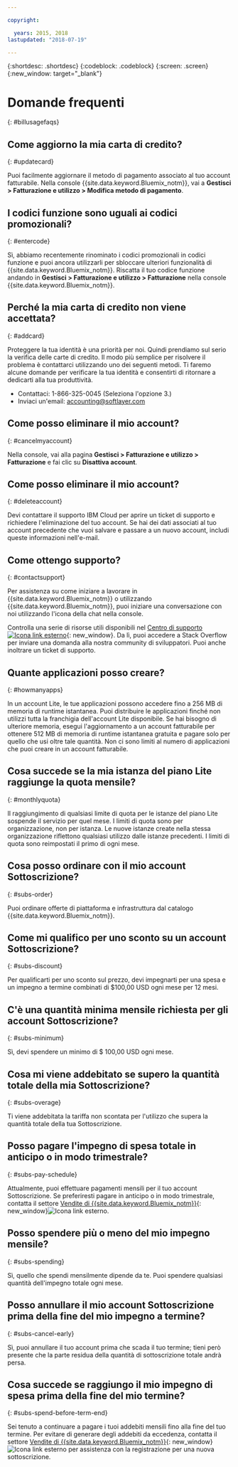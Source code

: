 ```yaml
---

copyright:

  years: 2015, 2018
lastupdated: "2018-07-19"

---
```


{:shortdesc: .shortdesc}
{:codeblock: .codeblock}
{:screen: .screen}
{:new_window: target="_blank"}

# Domande frequenti
{: #billusagefaqs} 




## Come aggiorno la mia carta di credito?
{: #updatecard}

Puoi facilmente aggiornare il metodo di pagamento associato al tuo account fatturabile. Nella console {{site.data.keyword.Bluemix_notm}}, vai a **Gestisci > Fatturazione e utilizzo > Modifica metodo di pagamento**. 

## I codici funzione sono uguali ai codici promozionali? 
{: #entercode}

Sì, abbiamo recentemente rinominato i codici promozionali in codici funzione e puoi ancora utilizzarli per sbloccare ulteriori funzionalità di {{site.data.keyword.Bluemix_notm}}. Riscatta il tuo codice funzione andando in **Gestisci > Fatturazione e utilizzo > Fatturazione** nella console {{site.data.keyword.Bluemix_notm}}. 

## Perché la mia carta di credito non viene accettata?
{: #addcard}

Proteggere la tua identità è una priorità per noi. Quindi prendiamo sul serio la verifica delle carte di credito. Il modo più semplice per risolvere il problema è contattarci utilizzando uno dei seguenti metodi. Ti faremo alcune domande per verificare la tua identità e consentirti di ritornare a dedicarti alla tua produttività. 

   * Contattaci: 1-866-325-0045 (Seleziona l'opzione 3.)
   * Inviaci un'email: accounting@softlayer.com

## Come posso eliminare il mio account?
{: #cancelmyaccount}

Nella console, vai alla pagina **Gestisci > Fatturazione e utilizzo > Fatturazione** e fai clic su **Disattiva account**.

## Come posso eliminare il mio account?
{: #deleteaccount}

Devi contattare il supporto IBM Cloud per aprire un ticket di supporto e richiedere l'eliminazione del tuo account. Se hai dei dati associati al tuo account precedente che vuoi salvare e passare a un nuovo account, includi queste informazioni nell'e-mail.

## Come ottengo supporto?
{: #contactsupport}

Per assistenza su come iniziare a lavorare in {{site.data.keyword.Bluemix_notm}} o utilizzando {{site.data.keyword.Bluemix_notm}}, puoi iniziare una conversazione con noi utilizzando l'icona della chat nella console. 

Controlla una serie di risorse utili disponibili nel [Centro di supporto ![Icona link esterno](../icons/launch-glyph.svg)](https://console.bluemix.net/unifiedsupport/supportcenter){: new_window}. Da lì, puoi accedere a Stack Overflow per inviare una domanda alla nostra community di sviluppatori. Puoi anche inoltrare un ticket di supporto.  



## Quante applicazioni posso creare?
{: #howmanyapps}

In un account Lite, le tue applicazioni possono accedere fino a 256 MB di memoria di runtime istantanea. Puoi distribuire le applicazioni finché non utilizzi tutta la franchigia dell'account Lite disponibile. Se hai bisogno di ulteriore memoria, esegui l'aggiornamento a un account fatturabile per ottenere 512 MB di memoria di runtime istantanea gratuita e pagare solo per quello che usi oltre tale quantità. Non ci sono limiti al numero di applicazioni che puoi creare in un account fatturabile.

## Cosa succede se la mia istanza del piano Lite raggiunge la quota mensile?
{: #monthlyquota}

Il raggiungimento di qualsiasi limite di quota per le istanze del piano Lite sospende il servizio per quel mese. I limiti di quota sono per organizzazione, non per istanza. Le nuove istanze create nella stessa organizzazione riflettono qualsiasi utilizzo dalle istanze precedenti. I limiti di quota sono reimpostati il primo di ogni mese.



## Cosa posso ordinare con il mio account Sottoscrizione? 
{: #subs-order}

Puoi ordinare offerte di piattaforma e infrastruttura dal catalogo {{site.data.keyword.Bluemix_notm}}.

## Come mi qualifico per uno sconto su un account Sottoscrizione? 
{: #subs-discount}

Per qualificarti per uno sconto sul prezzo, devi impegnarti per una spesa e un impegno a termine combinati di $100,00 USD ogni mese per 12 mesi. 

## C'è una quantità minima mensile richiesta per gli account Sottoscrizione? 
{: #subs-minimum}

Sì, devi spendere un minimo di $ 100,00 USD ogni mese.

## Cosa mi viene addebitato se supero la quantità totale della mia Sottoscrizione?
{: #subs-overage}

Ti viene addebitata la tariffa non scontata per l'utilizzo che supera la quantità totale della tua Sottoscrizione.

## Posso pagare l'impegno di spesa totale in anticipo o in modo trimestrale?
{: #subs-pay-schedule}

Attualmente, puoi effettuare pagamenti mensili per il tuo account Sottoscrizione. Se preferiresti pagare in anticipo o in modo trimestrale, contatta il settore [Vendite di {{site.data.keyword.Bluemix_notm}}](https://www.ibm.com/cloud-computing/bluemix/contact-us){: new_window}![Icona link esterno](../icons/launch-glyph.svg).

## Posso spendere più o meno del mio impegno mensile?  
{: #subs-spending}

Sì, quello che spendi mensilmente dipende da te. Puoi spendere qualsiasi quantità dell'impegno totale ogni mese. 

## Posso annullare il mio account Sottoscrizione prima della fine del mio impegno a termine?  
{: #subs-cancel-early}

Sì, puoi annullare il tuo account prima che scada il tuo termine; tieni però presente che la parte residua della quantità di sottoscrizione totale andrà persa. 

## Cosa succede se raggiungo il mio impegno di spesa prima della fine del mio termine?  
{: #subs-spend-before-term-end}

Sei tenuto a continuare a pagare i tuoi addebiti mensili fino alla fine del tuo termine. Per evitare di generare degli addebiti da eccedenza, contatta il settore [Vendite di {{site.data.keyword.Bluemix_notm}}](https://www.ibm.com/cloud-computing/bluemix/contact-us){: new_window}![Icona link esterno](../icons/launch-glyph.svg) per assistenza con la registrazione per una nuova sottoscrizione. 















